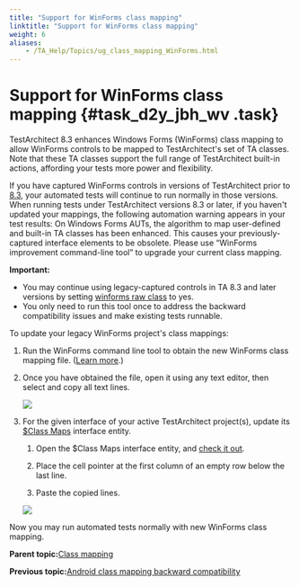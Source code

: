 ```yaml
--- 
title: "Support for WinForms class mapping"
linktitle: "Support for WinForms class mapping"
weight: 6
aliases: 
    - /TA_Help/Topics/ug_class_mapping_WinForms.html
---
```

# Support for WinForms class mapping {#task_d2y_jbh_wv .task}

TestArchitect 8.3 enhances Windows Forms \(WinForms\) class mapping to allow WinForms controls to be mapped to TestArchitect's set of TA classes. Note that these TA classes support the full range of TestArchitect built-in actions, affording your tests more power and flexibility.

If you have captured WinForms controls in versions of TestArchitect prior to [8.3](../../TA_ReleaseNotes/DITA_source/Whats_New_Windows_8.3.html), your automated tests will continue to run normally in those versions. When running tests under TestArchitect versions 8.3 or later, if you haven't updated your mappings, the following automation warning appears in your test results: On Windows Forms AUTs, the algorithm to map user-defined and built-in TA classes has been enhanced. This causes your previously-captured interface elements to be obsolete. Please use “WinForms improvement command-line tool” to upgrade your current class mapping.

**Important:**

-   You may continue using legacy-captured controls in TA 8.3 and later versions by setting [winforms raw class](../../TA_Automation/Topics/bis_winforms_raw_class.html) to yes.
-   You only need to run this tool once to address the backward compatibility issues and make existing tests runnable.

To update your legacy WinForms project's class mappings:

1.  Run the WinForms command line tool to obtain the new WinForms class mapping file. \([Learn more](../../TA_Automation/Topics/aut_app_testing_WinForms_command_line_tool.html).\)

2.  Once you have obtained the file, open it using any text editor, then select and copy all text lines.

    ![](../Images/winforms_class_mapping_file.png)

3.  For the given interface of your active TestArchitect project\(s\), update its [$Class Maps](Interface_def_Viewer_class_mapping.html) interface entity.

    1.  Open the $Class Maps interface entity, and [check it out](Project_items_checkout.html).

    2.  Place the cell pointer at the first column of an empty row below the last line.

    3.  Paste the copied lines.

    ![](../Images/winforms_class_mapping_dollar_new.png)


Now you may run automated tests normally with new WinForms class mapping.

**Parent topic:**[Class mapping](../../TA_Help/Topics/Class_mapping.html)

**Previous topic:**[Android class mapping backward compatibility](../../Android/Topics/Android_class_mapping.html)

